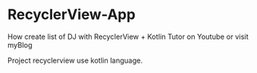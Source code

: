 # RecyclerView-App
How create list of DJ with RecyclerView + Kotlin
Tutor on Youtube or visit myBlog

Project recyclerview use kotlin language.

